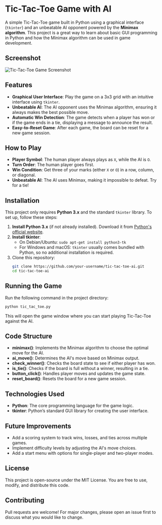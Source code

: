 # Tic-Tac-Toe Game with AI

A simple Tic-Tac-Toe game built in Python using a graphical interface (`tkinter`) and an unbeatable AI opponent powered by the **Minimax algorithm**. This project is a great way to learn about basic GUI programming in Python and how the Minimax algorithm can be used in game development.

## Screenshot

![Tic-Tac-Toe Game Screenshot](screenshot.png)

## Features

- **Graphical User Interface**: Play the game on a 3x3 grid with an intuitive interface using `tkinter`.
- **Unbeatable AI**: The AI opponent uses the Minimax algorithm, ensuring it always makes the best possible move.
- **Automatic Win Detection**: The game detects when a player has won or if the game ends in a tie, displaying a message to announce the result.
- **Easy-to-Reset Game**: After each game, the board can be reset for a new game session.

## How to Play

- **Player Symbol**: The human player always plays as `X`, while the AI is `O`.
- **Turn Order**: The human player goes first.
- **Win Condition**: Get three of your marks (either `X` or `O`) in a row, column, or diagonal.
- **Unbeatable AI**: The AI uses Minimax, making it impossible to defeat. Try for a tie!

## Installation

This project only requires **Python 3.x** and the standard `tkinter` library. To set up, follow these steps:

1. **Install Python 3.x** (if not already installed). Download it from [Python's official website](https://www.python.org/).
2. **Install tkinter**:
   - On Debian/Ubuntu: `sudo apt-get install python3-tk`
   - For Windows and macOS: `tkinter` usually comes bundled with Python, so no additional installation is required.
3. Clone this repository:
   ```bash
   git clone https://github.com/your-username/tic-tac-toe-ai.git
   cd tic-tac-toe-ai
   ```

## Running the Game

Run the following command in the project directory:

```bash
python tic_tac_toe.py
```

This will open the game window where you can start playing Tic-Tac-Toe against the AI.

## Code Structure

- **minimax()**: Implements the Minimax algorithm to choose the optimal move for the AI.
- **ai_move()**: Determines the AI's move based on Minimax output.
- **check_winner()**: Checks the board state to see if either player has won.
- **is_tie()**: Checks if the board is full without a winner, resulting in a tie.
- **button_click()**: Handles player moves and updates the game state.
- **reset_board()**: Resets the board for a new game session.

## Technologies Used

- **Python**: The core programming language for the game logic.
- **tkinter**: Python’s standard GUI library for creating the user interface.

## Future Improvements

- Add a scoring system to track wins, losses, and ties across multiple games.
- Implement difficulty levels by adjusting the AI's move choices.
- Add a start menu with options for single-player and two-player modes.

## License

This project is open-source under the MIT License. You are free to use, modify, and distribute this code.

## Contributing

Pull requests are welcome! For major changes, please open an issue first to discuss what you would like to change.
